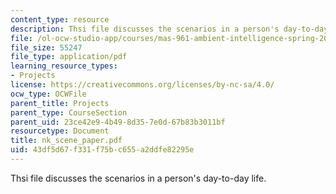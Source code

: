 ```yaml
---
content_type: resource
description: Thsi file discusses the scenarios in a person's day-to-day life.
file: /ol-ocw-studio-app/courses/mas-961-ambient-intelligence-spring-2005/43df5d67f331f75bc655a2ddfe82295e_nk_scene_paper.pdf
file_size: 55247
file_type: application/pdf
learning_resource_types:
- Projects
license: https://creativecommons.org/licenses/by-nc-sa/4.0/
ocw_type: OCWFile
parent_title: Projects
parent_type: CourseSection
parent_uid: 23ce42e9-4b49-8d35-7e0d-67b83b3011bf
resourcetype: Document
title: nk_scene_paper.pdf
uid: 43df5d67-f331-f75b-c655-a2ddfe82295e
---
```

Thsi file discusses the scenarios in a person's day-to-day life.